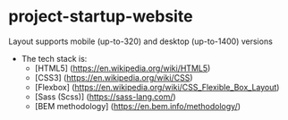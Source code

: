 # project-startup-website
Layout supports mobile (up-to-320) and desktop (up-to-1400) versions

* The tech stack is:
  * [HTML5] (https://en.wikipedia.org/wiki/HTML5)
  * [CSS3] (https://en.wikipedia.org/wiki/CSS)
  * [Flexbox] (https://en.wikipedia.org/wiki/CSS_Flexible_Box_Layout)
  * [Sass (Scss)] (https://sass-lang.com/)
  * [BEM methodology] (https://en.bem.info/methodology/)
